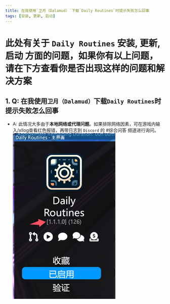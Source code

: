 ```yaml
---
title: 在我使用`卫月（Dalamud）`下载`Daily Routines`时提示失败怎么回事
tags: [安装, 更新, 启动]
---
```


# 此处有关于 `Daily Routines` 安装, 更新, 启动 方面的问题，如果你有以上问题，请在下方查看你是否出现这样的问题和解决方案

## 1. Q: 在我使用`卫月（Dalamud）`下载`Daily Routines`时提示失败怎么回事
   - A: 此情况大多由于**本地网络或代理问题**。如果排除网络因素，可在游戏内输入/xllog查看红色报错，再带日志到 `Discord` 的 #综合问答 频道进行询问。
         ![DRF FAQ](/assets/drfaq.png)

